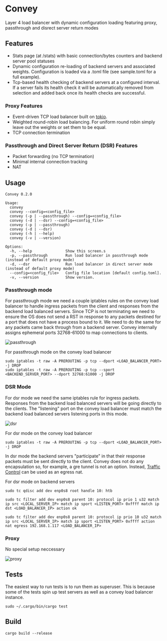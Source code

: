 # Convey
Layer 4 load balancer with dynamic configuration loading featuring proxy, passthrough and disrect server return modes

## Features
- Stats page (at /stats) with basic connection/bytes counters and backend server pool statuses
- Dynamic configuration re-loading of backend servers and associated weights.  Configuration is loaded via a .toml file (see sample.toml for a full example).
- Tcp-based health checking of backend servers at a configured interval.  If a server fails its health check it will be automatically removed from selection and added back once its health checks are successful.

### Proxy Features
- Event-driven TCP load balancer built on [tokio].
- Weighted round-robin load balancing.  For uniform round robin simply leave out the weights or set them to be equal.
- TCP connection termination

### Passthrough and Direct Server Return (DSR) Features
- Packet forwarding (no TCP termination)
- Minimal internal connection tracking
- NAT

## Usage
```
Convey 0.2.0

Usage:
  convey
  convey --config=<config_file>
  convey (-p | --passthrough) --config=<config_file>
  convey (-d | --dsr) --config=<config_file>
  convey (-p | --passthrough)
  convey (-d | --dsr)
  convey (-h | --help)
  convey (-v | --version)

Options:
  -h, --help               Show this screen.s
  -p, --passthrough        Run load balancer in passthrough mode (instead of default proxy mode)
  -d, --dsr                Run load balancer in direct server mode (instead of default proxy mode)
  --config=<config_file>   Config file location [default config.toml].
  -v, --version            Show version.
  ```

### Passthrough mode
For passthrough mode we need a couple iptables rules on the convey load balancer to handle ingress packets from the client and responses from the backend load balanced servers.  Since TCP is not terminating we need to ensure the OS does not send a RST in response to any packets destined for a port that does not have a process bound to it.  We need to do the same for any packets came back through from a backend server.  Convey internally assigns ephemeral ports 32768-61000 to map connections to clients.

![passthrough](https://docs.google.com/drawings/d/e/2PACX-1vS1umK8iY4EryR0hV4s1lad2r5BrO4_nbFTCua9jqkPP7fSQXodXCZ8XD7kvkfeXxdphtMFczIij-K1/pub?w=581&h=326)

For passthrough mode on the convey load balancer
``` 
sudo iptables -t raw -A PREROUTING -p tcp --dport <LOAD_BALANCER_PORT> -j DROP
sudo iptables -t raw -A PREROUTING -p tcp --sport <BACKEND_SERVER_PORT> --dport 32768:61000 -j DROP
```

### DSR Mode
For dsr mode we need the same iptables rule for ingress packets.  Responses from the backend load balanced servers will be going directly to the clients.  The "listening" port on the convey load balancer must match the backend load balanced servers listening ports in this mode.

![dsr](https://docs.google.com/drawings/d/e/2PACX-1vTkBC0326E1hZwRw_KBbdiP3npNL_2KGq2QdUiS2J05xX1y5uhKIDegpEmviyvBWz4NmHbgVTB6jmsq/pub?w=581&h=326)

For dsr mode on the convey load balancer
```
sudo iptables -t raw -A PREROUTING -p tcp --dport <LOAD_BALANCER_PORT> -j DROP
```

In dsr mode the backend servers "participate" in that their response packets must be sent directly to the client.  Convey does not do any encapsulation so, for example, a gre tunnel is not an option.  Instead, [Traffic Control] can be used as an egress nat.

For dsr mode on backend servers
```
sudo tc qdisc add dev enp0s8 root handle 10: htb

sudo tc filter add dev enp0s8 parent 10: protocol ip prio 1 u32 match ip src <LOCAL_SERVER_IP> match ip sport <LISTEN_PORT> 0xffff match ip dst <LOAD_BALANCER_IP> action ok

sudo tc filter add dev enp0s8 parent 10: protocol ip prio 10 u32 match ip src <LOCAL_SERVER_IP> match ip sport <LISTEN_PORT> 0xffff action nat egress 192.168.1.117 <LOAD_BALANCER_IP>
``` 

### Proxy 
No special setup neccessary

![proxy](https://docs.google.com/drawings/d/e/2PACX-1vQC7fAvVEs0Xb0kcAFfCLIVukhkIrlu-DS_tbrtgpRonmsHO9STpnXvI7NogXiBVUON9gS-L4MLqYV2/pub?w=581&h=326)

## Tests
The easiest way to run tests is to run them as superuser.  This is because some of the tests spin up test servers as well as a convey load balancer instance.
```
sudo ~/.cargo/bin/cargo test
```

## Build
```cargo build --release```

<!-- references -->
[tokio]: https://tokio.rs
[Traffic Control]: http://tldp.org/HOWTO/Traffic-Control-HOWTO/index.html

